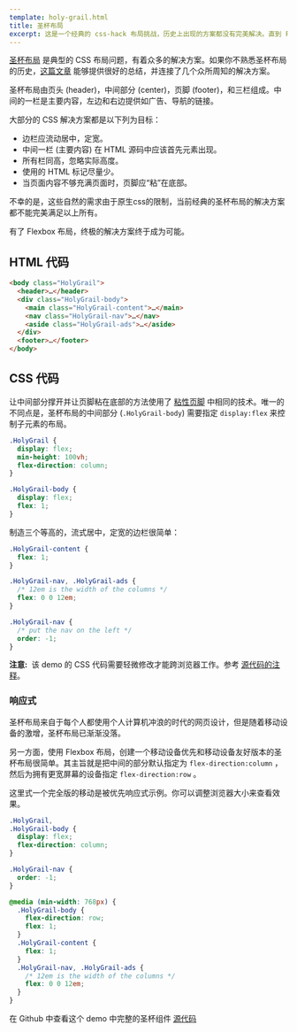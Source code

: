 ```yaml
---
template: holy-grail.html
title: 圣杯布局
excerpt: 这是一个经典的 css-hack 布局挑战，历史上出现的方案都没有完美解决。直到 Flexbox 布局的出现，终于成为可能。
---
```

[圣杯布局](http://en.wikipedia.org/wiki/Holy_Grail_(web_design)) 是典型的 CSS 布局问题，有着众多的解决方案。如果你不熟悉圣杯布局的历史，[这篇文章](http://alistapart.com/article/holygrail) 能够提供很好的总结，并连接了几个众所周知的解决方案。
<!-- The [Holy Grail Layout](http://en.wikipedia.org/wiki/Holy_Grail_(web_design)) is a classic CSS problem with various solutions presented over time. If you're unfamiliar with the history of the Holy Grail layout, this [A List Apart article](http://alistapart.com/article/holygrail) offers a pretty good summary and links to a few of the more well-known solutions. -->

圣杯布局由页头 (header)，中间部分 (center)，页脚 (footer)，和三栏组成。中间的一栏是主要内容，左边和右边提供如广告、导航的链接。
<!-- At its core, the Holy Grail Layout is a page with a header, footer, and three columns. The center column contains the main content, and the left and right columns contain supplemental content like ads or navigation. -->

大部分的 CSS 解决方案都是以下列为目标：
<!-- Most CSS solutions to this problem aim to meet a few goals: -->

- 边栏应流动居中，定宽。
- 中间一栏 (主要内容) 在 HTML 源码中应该首先元素出现。
- 所有栏同高，忽略实际高度。
- 使用的 HTML 标记尽量少。
- 当页面内容不够充满页面时，页脚应“粘”在底部。
<!-- - They should have a fluid center with fixed-width sidebars.
- The center column (main content) should appear first in the HTML source.
- All columns should be the same height, regardless of which column is actually the tallest.
- They should require minimal markup.
- The footer should "stick" to the bottom of the page when content is sparse. -->

不幸的是，这些自然的需求由于原生css的限制，当前经典的圣杯布局的解决方案都不能完美满足以上所有。
<!-- Unfortunately, because of the nature of these goals and the original limitations of CSS, none of the classic solutions to this problem were ever able to satisfy all of them. -->

有了 Flexbox 布局，终极的解决方案终于成为可能。
<!-- With Flexbox, a complete solution is finally possible. -->

## HTML 代码
<!-- ## The HTML -->

```html
<body class="HolyGrail">
  <header>…</header>
  <div class="HolyGrail-body">
    <main class="HolyGrail-content">…</main>
    <nav class="HolyGrail-nav">…</nav>
    <aside class="HolyGrail-ads">…</aside>
  </div>
  <footer>…</footer>
</body>
```

## CSS 代码
<!-- ## The CSS -->

让中间部分撑开并让页脚粘在底部的方法使用了 [粘性页脚](../sticky-footer/) 中相同的技术。唯一的不同点是，圣杯布局的中间部分 (`.HolyGrail-body`) 需要指定 `display:flex` 来控制子元素的布局。
<!-- Getting the center content row to stretch and the footer to stick to the bottom is solved with the same technique shown in the [Sticky Footer](../sticky-footer/) example. The only difference is the center row of the Holy Grail layout (`.HolyGrail-body`) needs to be `display:flex` in order to properly arrange its children. -->

```css
.HolyGrail {
  display: flex;
  min-height: 100vh;
  flex-direction: column;
}

.HolyGrail-body {
  display: flex;
  flex: 1;
}
```

制造三个等高的，流式居中，定宽的边栏很简单：
<!-- Styling three equal-height columns with a fluid center and fixed-width sidebars is just as easy: -->

```css
.HolyGrail-content {
  flex: 1;
}

.HolyGrail-nav, .HolyGrail-ads {
  /* 12em is the width of the columns */
  flex: 0 0 12em;
}

.HolyGrail-nav {
  /* put the nav on the left */
  order: -1;
}
```

<aside class="Notice"><strong>注意:</strong>&nbsp; 该 demo 的 CSS 代码需要轻微修改才能跨浏览器工作。参考 <a href="https://github.com/philipwalton/solved-by-flexbox/blob/master/assets/css/components/holy-grail.css">源代码的注释</a>。</aside>
<!-- <aside class="Notice"><strong>Note:</strong>&nbsp; the CSS required to make this demo work cross-browser is slightly different from the CSS shown in the examples above, which assume a fully spec-compliant browser. See the <a href="https://github.com/philipwalton/solved-by-flexbox/blob/master/assets/css/components/holy-grail.css">comments in the source</a> for more details.</aside> -->


### 响应式
<!-- ### Being Responsive -->

圣杯布局来自于每个人都使用个人计算机冲浪的时代的网页设计，但是随着移动设备的激增，圣杯布局已渐渐没落。
<!-- The Holy Grail layout came from an era of Web design when pretty much everyone was browsing on a computer. But with the increasing number of mobile devices and the rising popularity of responsive design, the Holy Grail layout has gone mostly out of fashion. -->

另一方面，使用 Flexbox 布局，创建一个移动设备优先和移动设备友好版本的圣杯布局很简单。其主旨就是把中间的部分默认指定为 `flex-direction:column` ，然后为拥有更宽屏幕的设备指定 `flex-direction:row` 。
<!-- Either way, with Flexbox, creating a mobile-first and mobile-friendly version of the Holy Grail layout is easy. The gist is to simply make the center section `flex-direction:column` by default and then `flex-direction:row` for larger screens. -->

这里式一个完全版的移动是被优先响应式示例。你可以调整浏览器大小来查看效果。
<!-- Here's a complete example that is responsive and mobile-first. You can also resize this browser window to see it in action. -->

```css
.HolyGrail,
.HolyGrail-body {
  display: flex;
  flex-direction: column;
}

.HolyGrail-nav {
  order: -1;
}

@media (min-width: 768px) {
  .HolyGrail-body {
    flex-direction: row;
    flex: 1;
  }
  .HolyGrail-content {
    flex: 1;
  }
  .HolyGrail-nav, .HolyGrail-ads {
    /* 12em is the width of the columns */
    flex: 0 0 12em;
  }
}
```

在 Github 中查看这个 demo 中完整的圣杯组件 [源代码](https://github.com/philipwalton/solved-by-flexbox/blob/master/assets/css/components/holy-grail.css)
<!-- View the full [source](https://github.com/philipwalton/solved-by-flexbox/blob/master/assets/css/components/holy-grail.css) for the `HolyGrail` component used in this demo on Github. -->
